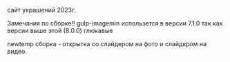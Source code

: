 сайт украшений 2023г.

Замечания по сборке!!
gulp-imagemin использется в версии 7.1.0 так как версии выше этой (8.0.0) глюкавые

newtemp сборка - открытка со слайдером на фото и слайдкром на видео.
